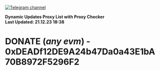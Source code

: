 [![Telegram channel](https://img.shields.io/endpoint?url=https://runkit.io/damiankrawczyk/telegram-badge/branches/master?url=https://t.me/n4z4v0d)](https://t.me/n4z4v0d) 

**Dynamic Updates Proxy List with Proxy Checker**  
**Last Updated: 21.12.23 18:38**

# DONATE (_any evm_) - 0xDEADf12DE9A24b47Da0a43E1bA70B8972F5296F2
